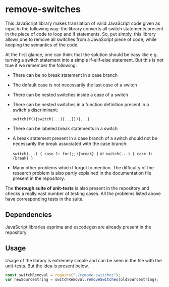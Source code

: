 # remove-switches

This JavaScript library makes translation of valid JavaScript code given as input in the following way: the library converts all switch statements present in the piece of code to loop and if statements. So, put simply, this library allows one to remove all switches from a JavaScript piece of code, while keeping the semantics of the code.

At the first glance, one can think that the solution should be easy like e.g. turning a switch statement into a simple if-elif-else statement. But this is not true if we remember the following:

- There can be no break statement in a case branch
- The default case is not necessarily the last case of a switch
- There can be nested switches inside a case of a switch
- There can be nested switches in a function definition present in a switch's discriminant:

  `switch(f(){switch(...){...}}){...}`
  
- There can be labeled break statements in a switch
- A break statement present in a case branch of a switch should not be necessarily the break associated with the case branch:

  `switch(...) { case 1: for(;;){break} }` or `switch(...) { case 1: {break} }`
  
- Many other problems which I forgot to mention. The difficulty of the research problem is also partly explained in the documentation file present in the repository.

The **thorough suite of unit-tests** is also present in the repository and checks a really vast number of testing cases. All the problems listed above have corresponding tests in the suite.

## Dependencies

JavaScript libraries esprima and escodegen are already present in the repository.

## Usage

Usage of the library is extremely simple and can be seen in the file with the unit-tests. But the idea is present below.

```js
const switchRemoval = require("./remove-switches");
var newSourceString = switchRemoval.removeSwitches(oldSourceString);
```
